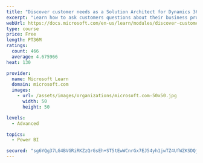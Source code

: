 ```yaml
---
title: "Discover customer needs as a Solution Architect for Dynamics 365 and Power Platform"
excerpt: "Learn how to ask customers questions about their business processes and feature requirements to create a viable solution."
webUrl: https://docs.microsoft.com/en-us/learn/modules/discover-customer-needs/
type: course
price: Free
length: PT36M
ratings:
  count: 466
  average: 4.675966
heat: 130

provider:
  name: Microsoft Learn
  domain: microsoft.com
  images:
    - url: /assets/images/organizations/microsoft.com-50x50.jpg
      width: 50
      height: 50

levels:
  - Advanced

topics:
  - Power BI

secured: "sg6YQg37LG4BVGRiRKZzQrGsEh+ST5tEwWCnrGx7EJ54yh1jwTZ4UfWZKSDQjrGk6UCXZMAAlzsMArPowTeDfpQFimdcmUR5781U8Hmx+Khp+70Ftfhd8qVnlEiQWVMAINNq4tbk5+JckSZyrZH931vwbu3F6jvFxF20f4acn9dP78gAxcul5FlI6F6E0UTF1H8LzrQLOKNyTt9GFVMcSzszsnaIgSx2GywwfgebGtQHb6hM8PWC8effAWXaBXT1V2QyvZyTiFczPtFQZ/xEcYztc0CZ0MvR7RmERSmNiyQbzXLMwiJaVTLKBkpzWr5tuo2sE6KVdbW+904uZAeK7FaGThim9YbhSDlssN1gEAWl+EXBhmCPh+1ja5jKyKR+TtQjwknSW7pHkHsAAzT34FJXrhYgos6ysvVp1q/2Abg=;OgGXdWHioTwpjDH+vFb3lA=="
---
```


